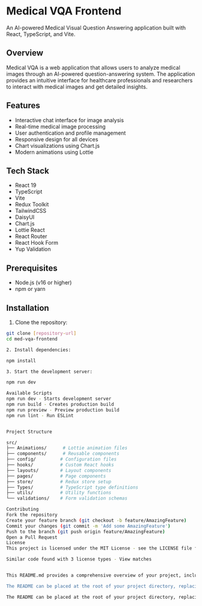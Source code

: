 # Medical VQA Frontend

An AI-powered Medical Visual Question Answering application built with React, TypeScript, and Vite.

## Overview

Medical VQA is a web application that allows users to analyze medical images through an AI-powered question-answering system. The application provides an intuitive interface for healthcare professionals and researchers to interact with medical images and get detailed insights.

## Features

- Interactive chat interface for image analysis
- Real-time medical image processing
- User authentication and profile management
- Responsive design for all devices
- Chart visualizations using Chart.js
- Modern animations using Lottie

## Tech Stack

- React 19
- TypeScript
- Vite
- Redux Toolkit
- TailwindCSS
- DaisyUI
- Chart.js
- Lottie React
- React Router
- React Hook Form
- Yup Validation

## Prerequisites

- Node.js (v16 or higher)
- npm or yarn

## Installation

1. Clone the repository:
```bash
git clone [repository-url]
cd med-vqa-frontend

2. Install dependencies:

npm install

3. Start the development server:

npm run dev

Available Scripts
npm run dev - Starts development server
npm run build - Creates production build
npm run preview - Preview production build
npm run lint - Run ESLint


Project Structure

src/
├── Animations/      # Lottie animation files
├── components/      # Reusable components
├── config/         # Configuration files
├── hooks/          # Custom React hooks
├── layouts/        # Layout components
├── pages/          # Page components
├── store/          # Redux store setup
├── Types/          # TypeScript type definitions
├── utils/          # Utility functions
└── validations/    # Form validation schemas

Contributing
Fork the repository
Create your feature branch (git checkout -b feature/AmazingFeature)
Commit your changes (git commit -m 'Add some AmazingFeature')
Push to the branch (git push origin feature/AmazingFeature)
Open a Pull Request
License
This project is licensed under the MIT License - see the LICENSE file for details

Similar code found with 3 license types - View matches


This README.md provides a comprehensive overview of your project, including setup instructions, available scripts, project structure, and contribution guidelines. It's based on the technology stack visible in your [package.json](package.json) and project structure.

The README can be placed at the root of your project directory, replacing the existing React+TypeScript+Vite template README.This README.md provides a comprehensive overview of your project, including setup instructions, available scripts, project structure, and contribution guidelines. It's based on the technology stack visible in your [package.json](package.json) and project structure.

The README can be placed at the root of your project directory, replacing the existing React+TypeScript+Vite
